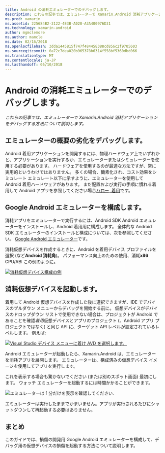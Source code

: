 ```yaml
---
title: Android の消耗エミュレーターでのデバッグします。
description: これらの記事では、エミュレーターで Xamarin.Android 消耗アプリケーションをデバッグする方法について説明します。
ms.prod: xamarin
ms.assetid: 225684B2-3122-4E3B-A028-A3A400976D31
ms.technology: xamarin-android
author: mgmclemore
ms.author: mamcle
ms.date: 02/16/2018
ms.openlocfilehash: 3dda1445815f747f484458388cd856c2f9705603
ms.sourcegitcommit: 0a72c7dea020b965378b6314f558bf5360dbd066
ms.translationtype: MT
ms.contentlocale: ja-JP
ms.lasthandoff: 05/10/2018
---
```

# <a name="debug-android-wear-on-an-emulator"></a>Android の消耗エミュレーターでのデバッグします。

_これらの記事では、エミュレーターで Xamarin.Android 消耗アプリケーションをデバッグする方法について説明します。_

## <a name="debug-wear-on-emulator-overview"></a>エミュレーターの概要の劣化をデバッグします。

Android 着用アプリケーションを開発するには、物理ハードウェア上でいずれかと、アプリケーションを実行するか、エミュレーターまたはシミュレーターを使用する必要があります。 ハードウェアを使用するのが最適な方法ですが、常に実用的というわけではありません。 多くの場合、簡素化され、コスト効果をシミュレート エミュレート以下に示すように、エミュレーターを使用して Android 着用ハードウェアがあります。 まだ配置および実行の手順に慣れる着用して Android アプリを参照してください場合[ハロー, 着用](~/android/wear/get-started/hello-wear.md)です。

## <a name="configure-the-google-android-emulator"></a>Google Android エミュレーターを構成します。

消耗アプリをエミュレーターで実行するには、Android SDK Android エミュレーターをインストールし、Android 着用用に構成します。 全体的な Android SDK エミュレーターのインストールと構成については、次を参照してください。 [Google Android エミュレーター](~/android/deploy-test/debugging/android-sdk-emulator/index.md)です。

消耗仮想デバイスを作成するときに、Android を着用デバイス プロファイルを選択 (など**Android 消耗角**)。 パフォーマンス向上のための使用、消耗**x86** CPU/ABI この例のように。

[![消耗仮想デバイス構成の例](debug-on-emulator-images/01-wear-avd-example-sml.png)](debug-on-emulator-images/01-wear-avd-example.png#lightbox)


## <a name="launch-the-wear-virtual-device"></a>消耗仮想デバイスを起動します。 

着用して Android 仮想デバイスを作成した後に選択できますが、IDE でデバイスのプルダウン メニューからデバッグを開始する前に。 仮想デバイスがデバイスのドロップダウン リストで使用できない場合は、プロジェクトが Android であることを確認*着用*仮想デバイスとアプリのプロジェクト (、Android アプリ プロジェクトではなく) と同じ API に、ターゲット API レベルが設定されているレベルします。 例えば:

[![Visual Studio デバイス メニューに着け AVD を選択します。](debug-on-emulator-images/vs/choose-wear-sim.png)](debug-on-emulator-images/vs/choose-wear-sim.png#lightbox)

Android エミュレーターが起動したら、Xamarin.Android は、エミュレーターを消耗アプリを展開します。 エミュレーターは、構成済みの仮想デバイス イメージを使用してアプリを実行します。

これを表示する場合も驚かないでください (または別のスポット画面) 最初にします。 ウォッチ エミュレーターを起動するには時間かかることができます。 

![エミュレーターは 1 分だけを表示を確認してください.](debug-on-emulator-images/please-wait.png)

エミュレーターは実行したままでかまいません。アプリが実行されるたびにシャットダウンして再起動する必要はありません。

 
## <a name="summary"></a>まとめ
 
このガイドでは、損傷の開発用 Google Android エミュレーターを構成して、デバッグ用の仮想デバイスの損傷を起動する方法について説明します。
